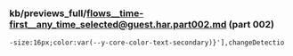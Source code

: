### kb/previews_full/flows__time-first__any_time_selected@guest.har.part002.md (part 002)

```md
-size:16px;color:var(--y-core-color-text-secondary)}'],changeDetectio
```

```
